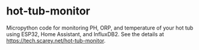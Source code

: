 # hot-tub-monitor
Micropython code for monitoring PH, ORP, and temperature of your hot tub using ESP32, Home Assistant, and InfluxDB2.  See the details at https://tech.scarey.net/hot-tub-monitor.
